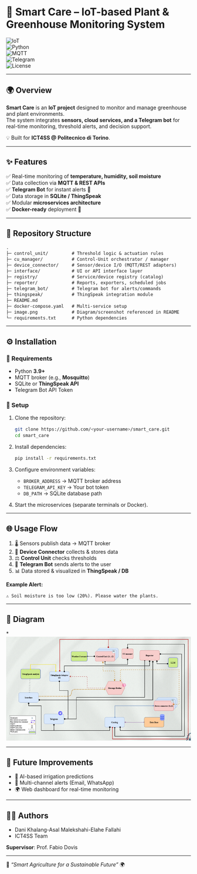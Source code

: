 # 🌱 Smart Care – IoT-based Plant & Greenhouse Monitoring System  

![IoT](https://img.shields.io/badge/IoT-Smart--Agriculture-green)  
![Python](https://img.shields.io/badge/Python-3.9+-blue?logo=python)  
![MQTT](https://img.shields.io/badge/Protocol-MQTT-orange)  
![Telegram](https://img.shields.io/badge/Notifications-Telegram-blue?logo=telegram)  
![License](https://img.shields.io/badge/License-MIT-yellow)  

---

## 🌍 Overview  
**Smart Care** is an **IoT project** designed to monitor and manage greenhouse and plant environments.  
The system integrates **sensors, cloud services, and a Telegram bot** for real-time monitoring, threshold alerts, and decision support.  

💡 Built for **ICT4SS @ Politecnico di Torino**.  

---

## ✨ Features  
✅ Real-time monitoring of **temperature, humidity, soil moisture**  
✅ Data collection via **MQTT & REST APIs**  
✅ **Telegram Bot** for instant alerts 📲  
✅ Data storage in **SQLite / ThingSpeak**  
✅ Modular **microservices architecture**  
✅ **Docker-ready** deployment 🐳  

---
## 📂 Repository Structure
```
.
├─ control_unit/         # Threshold logic & actuation rules   
├─ cu_manager/           # Control-Unit orchestrator / manager     
├─ device_connector/     # Sensor/device I/O (MQTT/REST adapters)   
├─ interface/            # UI or API interface layer   
├─ registry/             # Service/device registry (catalog)   
├─ reporter/             # Reports, exporters, scheduled jobs   
├─ telegram_bot/         # Telegram bot for alerts/commands   
├─ thingspeak/           # ThingSpeak integration module   
├─ README.md   
├─ docker-compose.yaml   # Multi-service setup   
├─ image.png             # Diagram/screenshot referenced in README   
└─ requirements.txt      # Python dependencies   
```

---

## ⚙️ Installation  

### 🔑 Requirements  
- Python **3.9+**  
- MQTT broker (e.g., **Mosquitto**)  
- SQLite or **ThingSpeak API**  
- Telegram Bot API Token  

### 🚀 Setup  
1. Clone the repository:  
   ```bash
   git clone https://github.com/<your-username>/smart_care.git
   cd smart_care
   ```
2. Install dependencies:  
   ```bash
   pip install -r requirements.txt
   ```
3. Configure environment variables:  
   - `BROKER_ADDRESS` → MQTT broker address  
   - `TELEGRAM_API_KEY` → Your bot token  
   - `DB_PATH` → SQLite database path  

4. Start the microservices (separate terminals or Docker).  

---

## 🌐 Usage Flow  
1. 🌡️ Sensors publish data → MQTT broker  
2. 🔗 **Device Connector** collects & stores data  
3. ⚖️ **Control Unit** checks thresholds  
4. 🤖 **Telegram Bot** sends alerts to the user  
5. 📊 Data stored & visualized in **ThingSpeak / DB**  

**Example Alert:**  
```
⚠️ Soil moisture is too low (20%). Please water the plants.
```

---

## 📸 Diagram  
*![System Architecture](image.png)


---

## 🚧 Future Improvements  
- 🤖 AI-based irrigation predictions  
- 📡 Multi-channel alerts (Email, WhatsApp)  
- 🌍 Web dashboard for real-time monitoring  

---

## 👨‍💻 Authors  
- Dani Khalang-Asal Malekshahi-Elahe Fallahi 
- ICT4SS Team  

**Supervisor**: Prof. Fabio Dovis  



---
💚 *“Smart Agriculture for a Sustainable Future”* 🌍
